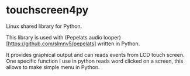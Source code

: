 # touchscreen4py

Linux shared library for Python.

This library is used with (Pepelats audio looper)[https://github.com/slmnv5/pepelats] written in Python. 

It provides graphical output and can reads events from LCD touch screen. 
One specific function I use in python reads word clicked on a screen, this allows to make simple menu in Python.


